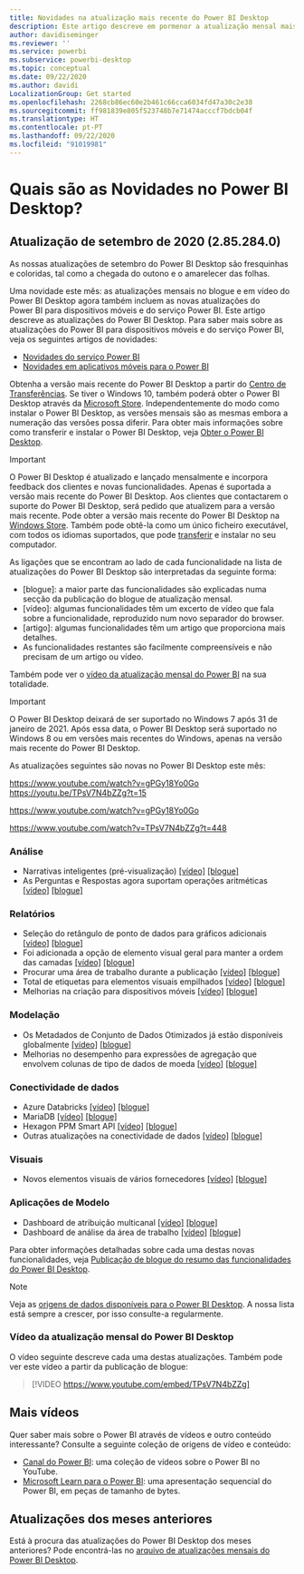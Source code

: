 ```yaml
---
title: Novidades na atualização mais recente do Power BI Desktop
description: Este artigo descreve em pormenor a atualização mensal mais recente do Power BI Desktop.
author: davidiseminger
ms.reviewer: ''
ms.service: powerbi
ms.subservice: powerbi-desktop
ms.topic: conceptual
ms.date: 09/22/2020
ms.author: davidi
LocalizationGroup: Get started
ms.openlocfilehash: 2268cb86ec60e2b461c66cca6034fd47a30c2e38
ms.sourcegitcommit: ff981839e805f523748b7e71474acccf7bdcb04f
ms.translationtype: HT
ms.contentlocale: pt-PT
ms.lasthandoff: 09/22/2020
ms.locfileid: "91019981"
---
```

# <a name="whats-new-in-power-bi-desktop"></a>Quais são as Novidades no Power BI Desktop?

## <a name="september-2020-update-2852840"></a>Atualização de setembro de 2020 (2.85.284.0)

As nossas atualizações de setembro do Power BI Desktop são fresquinhas e coloridas, tal como a chegada do outono e o amarelecer das folhas. 

Uma novidade este mês: as atualizações mensais no blogue e em vídeo do Power BI Desktop agora também incluem as novas atualizações do Power BI para dispositivos móveis e do serviço Power BI. Este artigo descreve as atualizações do Power BI Desktop. Para saber mais sobre as atualizações do Power BI para dispositivos móveis e do serviço Power BI, veja os seguintes artigos de novidades:

* [Novidades do serviço Power BI](service-whats-new.md)
* [Novidades em aplicativos móveis para o Power BI](../consumer/mobile/mobile-whats-new-in-the-mobile-apps.md)

Obtenha a versão mais recente do Power BI Desktop a partir do [Centro de Transferências](https://www.microsoft.com/download/details.aspx?id=58494). Se tiver o Windows 10, também poderá obter o Power BI Desktop através da [Microsoft Store](https://aka.ms/pbidesktopstore). Independentemente do modo como instalar o Power BI Desktop, as versões mensais são as mesmas embora a numeração das versões possa diferir. Para obter mais informações sobre como transferir e instalar o Power BI Desktop, veja [Obter o Power BI Desktop](desktop-get-the-desktop.md). 

> [!IMPORTANT]
> O Power BI Desktop é atualizado e lançado mensalmente e incorpora feedback dos clientes e novas funcionalidades. Apenas é suportada a versão mais recente do Power BI Desktop. Aos clientes que contactarem o suporte do Power BI Desktop, será pedido que atualizem para a versão mais recente. Pode obter a versão mais recente do Power BI Desktop na [Windows Store](https://aka.ms/pbidesktopstore). Também pode obtê-la como um único ficheiro executável, com todos os idiomas suportados, que pode [transferir](https://www.microsoft.com/download/details.aspx?id=58494) e instalar no seu computador.

As ligações que se encontram ao lado de cada funcionalidade na lista de atualizações do Power BI Desktop são interpretadas da seguinte forma:

* \[blogue\]: a maior parte das funcionalidades são explicadas numa secção da publicação do blogue de atualização mensal.
* \[vídeo\]: algumas funcionalidades têm um excerto de vídeo que fala sobre a funcionalidade, reproduzido num novo separador do browser.
* \[artigo\]: algumas funcionalidades têm um artigo que proporciona mais detalhes.
* As funcionalidades restantes são facilmente compreensíveis e não precisam de um artigo ou vídeo.

Também pode ver o [vídeo da atualização mensal do Power BI](#power-bi-desktop-monthly-update-video) na sua totalidade.

> [!IMPORTANT]
> O Power BI Desktop deixará de ser suportado no Windows 7 após 31 de janeiro de 2021. Após essa data, o Power BI Desktop será suportado no Windows 8 ou em versões mais recentes do Windows, apenas na versão mais recente do Power BI Desktop. 

As atualizações seguintes são novas no Power BI Desktop este mês:

https://www.youtube.com/watch?v=gPGy18Yo0Go https://youtu.be/TPsV7N4bZZg?t=15


https://www.youtube.com/watch?v=gPGy18Yo0Go

https://www.youtube.com/watch?v=TPsV7N4bZZg?t=448

### <a name="analytics"></a>Análise
* Narrativas inteligentes (pré-visualização) [[vídeo]](https://www.youtube.com/watch?v=gPGy18Yo0Go?t=51) [[blogue]](https://powerbi.microsoft.com/blog/power-bi-september-2020-feature-summary/#_Smart_narratives_(preview)) 
* As Perguntas e Respostas agora suportam operações aritméticas [[vídeo]](https://www.youtube.com/watch?v=gPGy18Yo0Go?t=333) [[blogue]](https://powerbi.microsoft.com/blog/power-bi-september-2020-feature-summary/#QA_arithmetic) 


### <a name="reporting"></a>Relatórios
* Seleção do retângulo de ponto de dados para gráficos adicionais [[vídeo]](https://www.youtube.com/watch?v=gPGy18Yo0Go?t=370) [[blogue]](https://powerbi.microsoft.com/blog/power-bi-september-2020-feature-summary/#Data_point_rectangle_select) 
* Foi adicionada a opção de elemento visual geral para manter a ordem das camadas [[vídeo]](https://www.youtube.com/watch?v=gPGy18Yo0Go?t=405) [[blogue]](https://powerbi.microsoft.com/blog/power-bi-september-2020-feature-summary/#Maintain_layer_order) 
* Procurar uma área de trabalho durante a publicação [[vídeo]](https://www.youtube.com/watch?v=gPGy18Yo0Go?t=615) [[blogue]](https://powerbi.microsoft.com/blog/power-bi-september-2020-feature-summary/#Search_workspace) 
* Total de etiquetas para elementos visuais empilhados [[vídeo]](https://www.youtube.com/watch?v=gPGy18Yo0Go?t=630) [[blogue]](https://powerbi.microsoft.com/blog/power-bi-september-2020-feature-summary/#Total_labels_stacked) 
* Melhorias na criação para dispositivos móveis [[vídeo]](https://www.youtube.com/watch?v=gPGy18Yo0Go?t=786) [[blogue]](https://powerbi.microsoft.com/blog/power-bi-september-2020-feature-summary/#Mobile_authoring_enhancements) 


### <a name="modeling"></a>Modelação
* Os Metadados de Conjunto de Dados Otimizados já estão disponíveis globalmente [[vídeo]](https://www.youtube.com/watch?v=gPGy18Yo0Go?t=1200) [[blogue]](https://powerbi.microsoft.com/blog/power-bi-september-2020-feature-summary/#Enhanced_Dataset_Metadata)
* Melhorias no desempenho para expressões de agregação que envolvem colunas de tipo de dados de moeda [[vídeo]](https://www.youtube.com/watch?v=gPGy18Yo0Go?t=1220) [[blogue]](https://powerbi.microsoft.com/blog/power-bi-september-2020-feature-summary/#Performance_improvements_to_agg)


### <a name="data-connectivity"></a>Conectividade de dados
* Azure Databricks [[vídeo]](https://www.youtube.com/watch?v=gPGy18Yo0Go?t=1342) [[blogue]](https://powerbi.microsoft.com/blog/power-bi-september-2020-feature-summary/#Azure_Databricks)
* MariaDB [[vídeo]](https://www.youtube.com/watch?v=gPGy18Yo0Go?t=1365) [[blogue]](https://powerbi.microsoft.com/blog/power-bi-september-2020-feature-summary/#MariaDB)
* Hexagon PPM Smart API [[vídeo]](https://www.youtube.com/watch?v=gPGy18Yo0Go?t=1386) [[blogue]](https://powerbi.microsoft.com/blog/power-bi-september-2020-feature-summary/#Hexagon_PPM_Smart)
* Outras atualizações na conectividade de dados [[vídeo]](https://www.youtube.com/watch?v=gPGy18Yo0Go?t=1411) [[blogue]](https://powerbi.microsoft.com/blog/power-bi-september-2020-feature-summary/#Other_data_connectivity)


### <a name="visuals"></a>Visuais
* Novos elementos visuais de vários fornecedores [[vídeo]](https://www.youtube.com/watch?v=gPGy18Yo0Go?t=1228) [[blogue]](https://powerbi.microsoft.com/blog/power-bi-september-2020-feature-summary/#Visualizations)


### <a name="template-apps"></a>Aplicações de Modelo
* Dashboard de atribuição multicanal [[vídeo]](https://www.youtube.com/watch?v=gPGy18Yo0Go?t=1290) [[blogue]](https://powerbi.microsoft.com/blog/power-bi-september-2020-feature-summary/#Multichannel_Attribution_Dashboard) 
* Dashboard de análise da área de trabalho [[vídeo]](https://www.youtube.com/watch?v=gPGy18Yo0Go?t=1290) [[blogue]](https://powerbi.microsoft.com/blog/power-bi-september-2020-feature-summary/#Workspace_Analytics_Dashboard) 


Para obter informações detalhadas sobre cada uma destas novas funcionalidades, veja [Publicação de blogue do resumo das funcionalidades do Power BI Desktop](https://powerbi.microsoft.com/blog/power-bi-september-2020-feature-summary/).


> [!NOTE]
> Veja as [origens de dados disponíveis para o Power BI Desktop](../connect-data/desktop-data-sources.md). A nossa lista está sempre a crescer, por isso consulte-a regularmente.


### <a name="power-bi-desktop-monthly-update-video"></a>Vídeo da atualização mensal do Power BI Desktop
O vídeo seguinte descreve cada uma destas atualizações. Também pode ver este vídeo a partir da publicação de blogue:

> [!VIDEO https://www.youtube.com/embed/TPsV7N4bZZg]

## <a name="more-videos"></a>Mais vídeos

Quer saber mais sobre o Power BI através de vídeos e outro conteúdo interessante? Consulte a seguinte coleção de origens de vídeo e conteúdo:

-   [Canal do Power BI](https://www.youtube.com/user/mspowerbi): uma coleção de vídeos sobre o Power BI no YouTube.
-   [Microsoft Learn para o Power BI](/learn/powerplatform/power-bi?WT.mc_id=powerbi_landingpage-docs-link): uma apresentação sequencial do Power BI, em peças de tamanho de bytes.

## <a name="updates-for-previous-months"></a>Atualizações dos meses anteriores

Está à procura das atualizações do Power BI Desktop dos meses anteriores? Pode encontrá-las no [arquivo de atualizações mensais do Power BI Desktop](desktop-latest-update-archive.md).